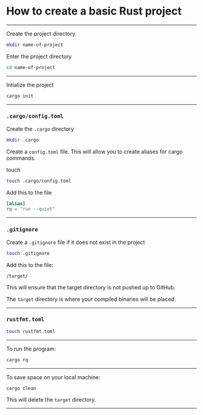 # How to create a basic Rust project
_______________________________________________________________________________

Create the project directory
```sh
mkdir name-of-project
```

Enter the project directory
```sh
cd name-of-project
```
_______________________________________________________________________________

Intialize the project
```sh
cargo init
```
_______________________________________________________________________________
### `.cargo/config.toml`

Create the `.cargo` directory
```sh
mkdir .cargo  
```

Create a `config.toml` file. This will allow you 
to create aliases for cargo commands.

touch
```sh
touch .cargo/config.toml
```

Add this to the file
```toml
[alias]
rq = "run --quiet"
```
_______________________________________________________________________________
### `.gitignore`

Create a `.gitignore` file if it does not exist in the project
```sh
touch .gitignore 
```

Add this to the file:
```gitignore
/target/
```

This will ensure that the target directory is not pushed up to GitHub.

The `target` directory is where your compiled binaries will be placed.
_______________________________________________________________________________
### `rustfmt.toml`

```sh
touch rustfmt.toml
```
_______________________________________________________________________________

To run the program:
```sh
cargo rq
```
_______________________________________________________________________________

To save space on your local machine:

```sh
cargo clean
```

This will delete the `target` directory.

_______________________________________________________________________________
